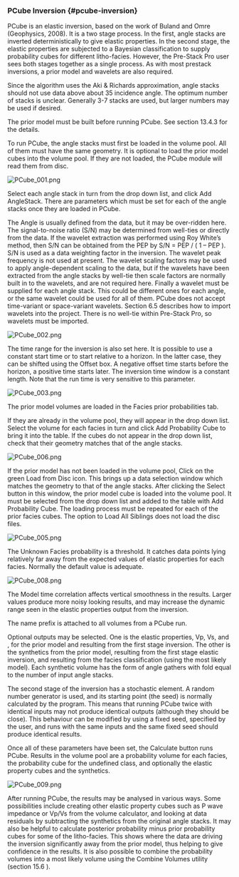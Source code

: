 ### PCube Inversion {#pcube-inversion}

PCube is an elastic inversion, based on the work of Buland and Omre (Geophysics, 2008). It is a two stage process. In the first, angle stacks are inverted deterministically to give elastic properties. In the second stage, the elastic properties are subjected to a Bayesian classification to supply probability cubes for different litho-facies. However, the Pre-Stack Pro user sees both stages together as a single process. As with most prestack inversions, a prior model and wavelets are also required.

Since the algorithm uses the Aki &amp; Richards approximation, angle stacks should not use data above about 35 incidence angle. The optimum number of stacks is unclear. Generally 3-7 stacks are used, but larger numbers may be used if desired.

The prior model must be built before running PCube. See section 13.4.3 for the details.

To run PCube, the angle stacks must first be loaded in the volume pool. All of them must have the same geometry. It is optional to load the prior model cubes into the volume pool. If they are not loaded, the PCube module will read them from disc.

![PCube_001.png](C:\Temp\Gitbook3\export\assets\pcube001.png)

Select each angle stack in turn from the drop down list, and click Add AngleStack. There are parameters which must be set for each of the angle stacks once they are loaded in PCube.

The Angle is usually defined from the data, but it may be over-ridden here. The signal-to-noise ratio (S/N) may be determined from well-ties or directly from the data. If the wavelet extraction was performed using Roy White’s method, then S/N can be obtained from the PEP by S/N = PEP / ( 1 – PEP ). S/N is used as a data weighting factor in the inversion. The wavelet peak frequency is not used at present. The wavelet scaling factors may be used to apply angle-dependent scaling to the data, but if the wavelets have been extracted from the angle stacks by well-tie then scale factors are normally built in to the wavelets, and are not required here. Finally a wavelet must be supplied for each angle stack. This could be different ones for each angle, or the same wavelet could be used for all of them. PCube does not accept time-variant or space-variant wavelets. Section 6.5 describes how to import wavelets into the project. There is no well-tie within Pre-Stack Pro, so wavelets must be imported.

![PCube_002.png](C:\Temp\Gitbook3\export\assets\pcube002.png)

The time range for the inversion is also set here. It is possible to use a constant start time or to start relative to a horizon. In the latter case, they can be shifted using the Offset box. A negative offset time starts before the horizon, a positive time starts later. The inversion time window is a constant length. Note that the run time is very sensitive to this parameter.

![PCube_003.png](C:\Temp\Gitbook3\export\assets\pcube003.png)

The prior model volumes are loaded in the Facies prior probabilities tab.

If they are already in the volume pool, they will appear in the drop down list. Select the volume for each facies in turn and click Add Probability Cube to bring it into the table. If the cubes do not appear in the drop down list, check that their geometry matches that of the angle stacks.

![PCube_006.png](C:\Temp\Gitbook3\export\assets\pcube006.png)

If the prior model has not been loaded in the volume pool, Click on the green Load from Disc icon. This brings up a data selection window which matches the geometry to that of the angle stacks. After clicking the Select button in this window, the prior model cube is loaded into the volume pool. It must be selected from the drop down list and added to the table with Add Probability Cube. The loading process must be repeated for each of the prior facies cubes. The option to Load All Siblings does not load the disc files.

![PCube_005.png](C:\Temp\Gitbook3\export\assets\pcube005.png)

The Unknown Facies probability is a threshold. It catches data points lying relatively far away from the expected values of elastic properties for each facies. Normally the default value is adequate.

![PCube_008.png](C:\Temp\Gitbook3\export\assets\pcube008.png)

The Model time correlation affects vertical smoothness in the results. Larger values produce more noisy looking results, and may increase the dynamic range seen in the elastic properties output from the inversion.

The name prefix is attached to all volumes from a PCube run.

Optional outputs may be selected. One is the elastic properties, Vp, Vs, and , for the prior model and resulting from the first stage inversion. The other is the synthetics from the prior model, resulting from the first stage elastic inversion, and resulting from the facies classification (using the most likely model). Each synthetic volume has the form of angle gathers with fold equal to the number of input angle stacks.

The second stage of the inversion has a stochastic element. A random number generator is used, and its starting point (the seed) is normally calculated by the program. This means that running PCube twice with identical inputs may not produce identical outputs (although they should be close). This behaviour can be modified by using a fixed seed, specified by the user, and runs with the same inputs and the same fixed seed should produce identical results.

Once all of these parameters have been set, the Calculate button runs PCube. Results in the volume pool are a probability volume for each facies, the probability cube for the undefined class, and optionally the elastic property cubes and the synthetics.

![PCube_009.png](C:\Temp\Gitbook3\export\assets\pcube009.png)

After running PCube, the results may be analysed in various ways. Some possibilities include creating other elastic property cubes such as P wave impedance or Vp/Vs from the volume calculator, and looking at data residuals by subtracting the synthetics from the original angle stacks. It may also be helpful to calculate posterior probability minus prior probability cubes for some of the litho-facies. This shows where the data are driving the inversion significantly away from the prior model, thus helping to give confidence in the results. It is also possible to combine the probability volumes into a most likely volume using the Combine Volumes utility (section 15.6 ).
